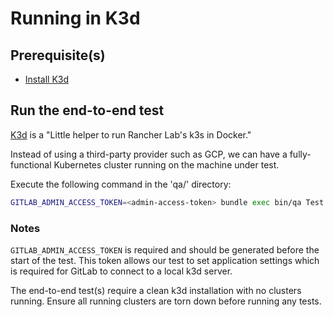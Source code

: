 # Running in K3d

## Prerequisite(s)

- [Install K3d](https://github.com/rancher/k3d#get)

## Run the end-to-end test

[K3d](https://github.com/rancher/k3d) is a "Little helper to run Rancher Lab's k3s in Docker."

Instead of using a third-party provider such as GCP, we can have a fully-functional Kubernetes cluster running
on the machine under test.

Execute the following command in the 'qa/' directory:

```bash
GITLAB_ADMIN_ACCESS_TOKEN=<admin-access-token> bundle exec bin/qa Test::Integration::Kubernetes https://localhost:3001 -- qa/specs/features/browser_ui/7_configure/kubernetes/kubernetes_integration_spec.rb
```

### Notes

`GITLAB_ADMIN_ACCESS_TOKEN` is required and should be generated before the start of the test.
This token allows our test to set application settings which is required for GitLab to connect to a local k3d server.

The end-to-end test(s) require a clean k3d installation with no clusters running. Ensure all running
clusters are torn down before running any tests.
